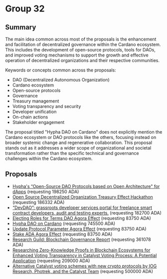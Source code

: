 
# Group 32

## Summary

The main idea common across most of the proposals is the enhancement and facilitation of decentralized governance within the Cardano ecosystem. This includes the development of open-source protocols, tools for DAOs, and improved voting mechanisms to support the growth and effective operation of decentralized organizations and their respective communities.

Keywords or concepts common across the proposals:
- DAO (Decentralized Autonomous Organization)
- Cardano ecosystem
- Open-source protocols
- Governance
- Treasury management
- Voting transparency and security
- Developer unification
- On-chain actions
- Stakeholder engagement

The proposal titled "Hypha DAO on Cardano" does not explicitly mention the Cardano ecosystem or DAO protocols like the others, focusing instead on broader systemic change and regenerative collaboration. This proposal stands out as it addresses a wider scope of organizational and societal transformation rather than the specific technical and governance challenges within the Cardano ecosystem.

## Proposals
* [Hypha's “Open-Source DAO Protocols based on Open Architecture" for dApps](https://cardano.ideascale.com/c/idea/113576) (requesting 198250 ADA)
* [Open Source Decentralized Organization Treasury Effect Hackathon](https://cardano.ideascale.com/c/idea/113180) (requesting 186332 ADA)
* [“DevDAO”: grassroots developer services portal for freelance smart contract developers, audit and testing experts.](https://cardano.ideascale.com/c/idea/112720) (requesting 182700 ADA)
* [Electing Roles for Terms DAO Agora Effect](https://cardano.ideascale.com/c/idea/113327) (requesting 83750 ADA)
* [Hypha DAO on Cardano](https://cardano.ideascale.com/c/idea/112553) (requesting 745500 ADA)
* [Update Protocol Parameter Agora Effect](https://cardano.ideascale.com/c/idea/113317) (requesting 83750 ADA)
* [Stake ADA Agora Effect](https://cardano.ideascale.com/c/idea/113308) (requesting 83750 ADA)
* [Research Guild: Blockchain Governance Report](https://cardano.ideascale.com/c/idea/114263) (requesting 361078 ADA)
* [Researching Zero-Knowledge Proofs in Blockchain Ecosystems for Enhanced Voting Transparency in Catalyst Voting Process: A Potential Application](https://cardano.ideascale.com/c/idea/113961) (requesting 209000 ADA)
* [Alternative Catalyst voting schemes with new crypto protocols by IOG Research, Photrek, and the Catalyst Team](https://cardano.ideascale.com/c/idea/113486) (requesting 500000 ADA)
